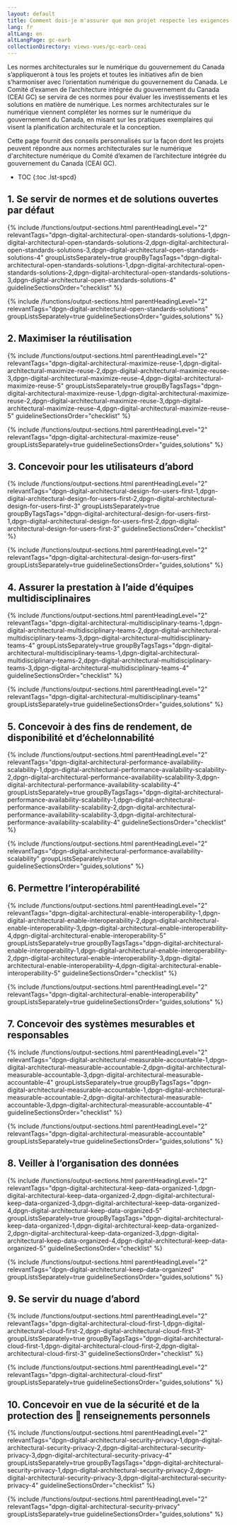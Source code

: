 ```yaml
---
layout: default
title: Comment dois-je m'assurer que mon projet respecte les exigences du CAEI GC? (ébauche)
lang: fr
altLang: en
altLangPage: gc-earb
collectionDirectory: views-vues/gc-earb-ceai
---
```


Les normes architecturales sur le numérique du gouvernement du Canada s’appliqueront à tous les projets et toutes les initiatives afin de bien s’harmoniser avec l’orientation numérique du gouvernement du Canada. Le Comité d’examen de l’architecture intégrée du gouvernement du Canada (CEAI GC) se servira de ces normes pour évaluer les investissements et les solutions en matière de numérique. Les normes architecturales sur le numérique viennent compléter les normes sur le numérique du gouvernement du Canada, en misant sur les pratiques exemplaires qui visent la planification architecturale et la conception.

Cette page fournit des conseils personnalisés sur la façon dont les projets peuvent répondre aux normes architecturales sur le numérique d'architecture numérique du Comité d’examen de l’architecture intégrée du gouvernement du Canada (CEAI GC).

<!-- markdownlint-disable MD032 -->
- TOC
{:toc .lst-spcd}
<!-- markdownlint-enable MD032 -->

<section>

## 1. Se servir de normes et de solutions ouvertes par défaut

{% include /functions/output-sections.html parentHeadingLevel="2" relevantTags="dpgn-digital-architectural-open-standards-solutions-1,dpgn-digital-architectural-open-standards-solutions-2,dpgn-digital-architectural-open-standards-solutions-3,dpgn-digital-architectural-open-standards-solutions-4" groupListsSeparately=true groupByTagsTags="dpgn-digital-architectural-open-standards-solutions-1,dpgn-digital-architectural-open-standards-solutions-2,dpgn-digital-architectural-open-standards-solutions-3,dpgn-digital-architectural-open-standards-solutions-4" guidelineSectionsOrder="checklist" %}

{% include /functions/output-sections.html parentHeadingLevel="2" relevantTags="dpgn-digital-architectural-open-standards-solutions" groupListsSeparately=true guidelineSectionsOrder="guides,solutions" %}

</section>

<section>

## 2. Maximiser la réutilisation

{% include /functions/output-sections.html parentHeadingLevel="2" relevantTags="dpgn-digital-architectural-maximize-reuse-1,dpgn-digital-architectural-maximize-reuse-2,dpgn-digital-architectural-maximize-reuse-3,dpgn-digital-architectural-maximize-reuse-4,dpgn-digital-architectural-maximize-reuse-5" groupListsSeparately=true groupByTagsTags="dpgn-digital-architectural-maximize-reuse-1,dpgn-digital-architectural-maximize-reuse-2,dpgn-digital-architectural-maximize-reuse-3,dpgn-digital-architectural-maximize-reuse-4,dpgn-digital-architectural-maximize-reuse-5" guidelineSectionsOrder="checklist" %}

{% include /functions/output-sections.html parentHeadingLevel="2" relevantTags="dpgn-digital-architectural-maximize-reuse" groupListsSeparately=true guidelineSectionsOrder="guides,solutions" %}

</section>

<section>

## 3. Concevoir pour les utilisateurs d’abord

{% include /functions/output-sections.html parentHeadingLevel="2" relevantTags="dpgn-digital-architectural-design-for-users-first-1,dpgn-digital-architectural-design-for-users-first-2,dpgn-digital-architectural-design-for-users-first-3" groupListsSeparately=true groupByTagsTags="dpgn-digital-architectural-design-for-users-first-1,dpgn-digital-architectural-design-for-users-first-2,dpgn-digital-architectural-design-for-users-first-3" guidelineSectionsOrder="checklist" %}

{% include /functions/output-sections.html parentHeadingLevel="2" relevantTags="dpgn-digital-architectural-design-for-users-first" groupListsSeparately=true guidelineSectionsOrder="guides,solutions" %}

</section>

<section>

## 4. Assurer la prestation à l’aide d’équipes multidisciplinaires

{% include /functions/output-sections.html parentHeadingLevel="2" relevantTags="dpgn-digital-architectural-multidisciplinary-teams-1,dpgn-digital-architectural-multidisciplinary-teams-2,dpgn-digital-architectural-multidisciplinary-teams-3,dpgn-digital-architectural-multidisciplinary-teams-4" groupListsSeparately=true groupByTagsTags="dpgn-digital-architectural-multidisciplinary-teams-1,dpgn-digital-architectural-multidisciplinary-teams-2,dpgn-digital-architectural-multidisciplinary-teams-3,dpgn-digital-architectural-multidisciplinary-teams-4" guidelineSectionsOrder="checklist" %}

{% include /functions/output-sections.html parentHeadingLevel="2" relevantTags="dpgn-digital-architectural-multidisciplinary-teams" groupListsSeparately=true guidelineSectionsOrder="guides,solutions" %}

</section>

<section>

## 5. Concevoir à des fins de rendement, de disponibilité et d’échelonnabilité

{% include /functions/output-sections.html parentHeadingLevel="2" relevantTags="dpgn-digital-architectural-performance-availability-scalability-1,dpgn-digital-architectural-performance-availability-scalability-2,dpgn-digital-architectural-performance-availability-scalability-3,dpgn-digital-architectural-performance-availability-scalability-4" groupListsSeparately=true groupByTagsTags="dpgn-digital-architectural-performance-availability-scalability-1,dpgn-digital-architectural-performance-availability-scalability-2,dpgn-digital-architectural-performance-availability-scalability-3,dpgn-digital-architectural-performance-availability-scalability-4" guidelineSectionsOrder="checklist" %}

{% include /functions/output-sections.html parentHeadingLevel="2" relevantTags="dpgn-digital-architectural-performance-availability-scalability" groupListsSeparately=true guidelineSectionsOrder="guides,solutions" %}

</section>

<section>

## 6. Permettre l’interopérabilité

{% include /functions/output-sections.html parentHeadingLevel="2" relevantTags="dpgn-digital-architectural-enable-interoperability-1,dpgn-digital-architectural-enable-interoperability-2,dpgn-digital-architectural-enable-interoperability-3,dpgn-digital-architectural-enable-interoperability-4,dpgn-digital-architectural-enable-interoperability-5" groupListsSeparately=true groupByTagsTags="dpgn-digital-architectural-enable-interoperability-1,dpgn-digital-architectural-enable-interoperability-2,dpgn-digital-architectural-enable-interoperability-3,dpgn-digital-architectural-enable-interoperability-4,dpgn-digital-architectural-enable-interoperability-5" guidelineSectionsOrder="checklist" %}

{% include /functions/output-sections.html parentHeadingLevel="2" relevantTags="dpgn-digital-architectural-enable-interoperability" groupListsSeparately=true guidelineSectionsOrder="guides,solutions" %}

</section>

<section>

## 7. Concevoir des systèmes mesurables et responsables

{% include /functions/output-sections.html parentHeadingLevel="2" relevantTags="dpgn-digital-architectural-measurable-accountable-1,dpgn-digital-architectural-measurable-accountable-2,dpgn-digital-architectural-measurable-accountable-3,dpgn-digital-architectural-measurable-accountable-4" groupListsSeparately=true groupByTagsTags="dpgn-digital-architectural-measurable-accountable-1,dpgn-digital-architectural-measurable-accountable-2,dpgn-digital-architectural-measurable-accountable-3,dpgn-digital-architectural-measurable-accountable-4" guidelineSectionsOrder="checklist" %}

{% include /functions/output-sections.html parentHeadingLevel="2" relevantTags="dpgn-digital-architectural-measurable-accountable" groupListsSeparately=true guidelineSectionsOrder="guides,solutions" %}

</section>

<section>

## 8. Veiller à l’organisation des données

{% include /functions/output-sections.html parentHeadingLevel="2" relevantTags="dpgn-digital-architectural-keep-data-organized-1,dpgn-digital-architectural-keep-data-organized-2,dpgn-digital-architectural-keep-data-organized-3,dpgn-digital-architectural-keep-data-organized-4,dpgn-digital-architectural-keep-data-organized-5" groupListsSeparately=true groupByTagsTags="dpgn-digital-architectural-keep-data-organized-1,dpgn-digital-architectural-keep-data-organized-2,dpgn-digital-architectural-keep-data-organized-3,dpgn-digital-architectural-keep-data-organized-4,dpgn-digital-architectural-keep-data-organized-5" guidelineSectionsOrder="checklist" %}

{% include /functions/output-sections.html parentHeadingLevel="2" relevantTags="dpgn-digital-architectural-keep-data-organized" groupListsSeparately=true guidelineSectionsOrder="guides,solutions" %}

</section>

<section>

## 9. Se servir du nuage d’abord

{% include /functions/output-sections.html parentHeadingLevel="2" relevantTags="dpgn-digital-architectural-cloud-first-1,dpgn-digital-architectural-cloud-first-2,dpgn-digital-architectural-cloud-first-3" groupListsSeparately=true groupByTagsTags="dpgn-digital-architectural-cloud-first-1,dpgn-digital-architectural-cloud-first-2,dpgn-digital-architectural-cloud-first-3" guidelineSectionsOrder="checklist" %}

{% include /functions/output-sections.html parentHeadingLevel="2" relevantTags="dpgn-digital-architectural-cloud-first" groupListsSeparately=true guidelineSectionsOrder="guides,solutions" %}

</section>

<section>

## 10. Concevoir en vue de la sécurité et de la protection des        renseignements personnels

{% include /functions/output-sections.html parentHeadingLevel="2" relevantTags="dpgn-digital-architectural-security-privacy-1,dpgn-digital-architectural-security-privacy-2,dpgn-digital-architectural-security-privacy-3,dpgn-digital-architectural-security-privacy-4" groupListsSeparately=true groupByTagsTags="dpgn-digital-architectural-security-privacy-1,dpgn-digital-architectural-security-privacy-2,dpgn-digital-architectural-security-privacy-3,dpgn-digital-architectural-security-privacy-4" guidelineSectionsOrder="checklist" %}

{% include /functions/output-sections.html parentHeadingLevel="2" relevantTags="dpgn-digital-architectural-security-privacy" groupListsSeparately=true guidelineSectionsOrder="guides,solutions" %}

</section>
